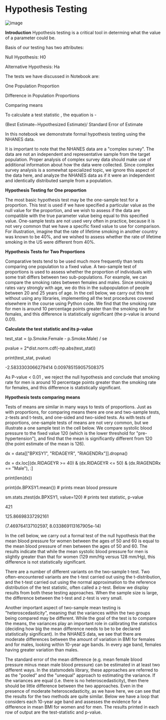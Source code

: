 # Hypothesis Testing

![image](https://github.com/tanumalik12/Hypothesis/assets/128899444/5001c26a-815b-4516-bc6a-62ce694df76f)

**Introduction**
Hypothesis testing is a critical tool in determing what the value of a parameter could be.

Basis of our testing has two attributes:

Null Hypothesis: H0

Alternative Hypothesis: Ha

The tests we have discussed in Notebook are:

One Population Proportion

Difference in Population Proportions

Comparing means

To calculate a test statistic , the equation is -

(Best Estimate−Hypothesized Estimate)/ Standard Error of Estimate

In this notebook we demonstrate formal hypothesis testing using the NHANES data.

It is important to note that the NHANES data are a "complex survey". The data are not an independent and representative sample from the target population. Proper analysis of complex survey data should make use of additional information about how the data were collected. Since complex survey analysis is a somewhat specialized topic, we ignore this aspect of the data here, and analyze the NHANES data as if it were an independent and identically distributed sample from a population.

**Hypothesis Testing for One proportion**

The most basic hypothesis test may be the one-sample test for a proportion. This test is used if we have specified a particular value as the null value for the proportion, and we wish to assess if the data are compatible with the true parameter value being equal to this specified value. One-sample tests are not used very often in practice, because it is not very common that we have a specific fixed value to use for comparison. For illustration, imagine that the rate of lifetime smoking in another country was known to be 40%, and we wished to assess whether the rate of lifetime smoking in the US were different from 40%.

**Hypothesis Tests for Two Proportions**

Comparative tests tend to be used much more frequently than tests comparing one population to a fixed value. A two-sample test of proportions is used to assess whether the proportion of individuals with some trait differs between two sub-populations. For example, we can compare the smoking rates between females and males. Since smoking rates vary strongly with age, we do this in the subpopulation of people between 20 and 25 years of age. In the cell below, we carry out this test without using any libraries, implementing all the test procedures covered elsewhere in the course using Python code. We find that the smoking rate for men is around 10 percentage points greater than the smoking rate for females, and this difference is statistically significant (the p-value is around 0.01).

**Calculate the test statistic and its p-value**


test_stat = (p.Smoke.Female - p.Smoke.Male) / se

pvalue = 2*dist.norm.cdf(-np.abs(test_stat))

print(test_stat, pvalue)

-2.5833303066279414 0.009785159057508375

As P-value < 0.01 , we reject the null hypothesis and conclude that smoking rate for men is around 10 percentage points greater than the smoking rate for females, and this difference is statistically significant.

**Hypothesis tests comparing means**

Tests of means are similar in many ways to tests of proportions. Just as with proportions, for comparing means there are one and two-sample tests, z-tests and t-tests, and one-sided and two-sided tests. As with tests of proportions, one-sample tests of means are not very common, but we illustrate a one sample test in the cell below. We compare systolic blood pressure to the fixed value 120 (which is the lower threshold for "pre-hypertension"), and find that the mean is significantly different from 120 (the point estimate of the mean is 126).


dx = data[["BPXSY1", "RIDAGEYR", "RIAGENDRx"]].dropna()

dx = dx.loc[(dx.RIDAGEYR >= 40) & (dx.RIDAGEYR <= 50) & (dx.RIAGENDRx == "Male"), :]

print(len(dx))

print(dx.BPXSY1.mean()) # prints mean blood pressure

sm.stats.ztest(dx.BPXSY1, value=120)  # prints test statistic, p-value

421

125.86698337292161

(7.469764137102597, 8.033869113167905e-14)

In the cell below, we carry out a formal test of the null hypothesis that the mean blood pressure for women between the ages of 50 and 60 is equal to the mean blood pressure of men between the ages of 50 and 60. The results indicate that while the mean systolic blood pressure for men is slightly greater than that for women (129 mm/Hg versus 128 mm/Hg), this difference is not statistically significant.

There are a number of different variants on the two-sample t-test. Two often-encountered variants are the t-test carried out using the t-distribution, and the t-test carried out using the normal approximation to the reference distribution of the test statistic, often called a z-test. Below we display results from both these testing approaches. When the sample size is large, the difference between the t-test and z-test is very small.


Another important aspect of two-sample mean testing is "heteroscedasticity", meaning that the variances within the two groups being compared may be different. While the goal of the test is to compare the means, the variances play an important role in calibrating the statistics (deciding how big the mean difference needs to be to be declared statistically significant). In the NHANES data, we see that there are moderate differences between the amount of variation in BMI for females and for males, looking within 10-year age bands. In every age band, females having greater variation than males.

The standard error of the mean difference (e.g. mean female blood pressure minus mean male blood pressure) can be estimated in at least two different ways. In the statsmodels library, these approaches are referred to as the "pooled" and the "unequal" approach to estimating the variance. If the variances are equal (i.e. there is no heteroscedasticity), then there should be little difference between the two approaches. Even in the presence of moderate heteroscedasticity, as we have here, we can see that the results for the two methods are quite similar. Below we have a loop that considers each 10-year age band and assesses the evidence for a difference in mean BMI for women and for men. The results printed in each row of output are the test-statistic and p-value.
